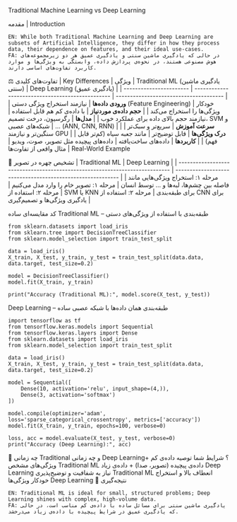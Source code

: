 Traditional Machine Learning vs Deep Learning

 مقدمه | Introduction

    EN: While both Traditional Machine Learning and Deep Learning are subsets of Artificial Intelligence, they differ in how they process data, their dependence on features, and their ideal use-cases.
    FA: در حالی که یادگیری ماشین سنتی و یادگیری عمیق هر دو زیرمجموعه‌های هوش مصنوعی هستند، در نحوه‌ی پردازش داده، وابستگی به ویژگی‌ها و موارد کاربرد تفاوت‌های اساسی دارند.

⚖️ تفاوت‌های کلیدی | Key Differences
| ویژگی                   | Traditional ML (یادگیری ماشین سنتی)              | Deep Learning (یادگیری عمیق)           |
| ----------------------- | ------------------------------------------------ | -------------------------------------- |
| **ورودی داده‌ها**       | نیازمند استخراج ویژگی دستی (Feature Engineering) | خودکار ویژگی‌ها را استخراج می‌کند      |
| **حجم داده‌ی موردنیاز** | با داده‌ی کم هم قابل استفاده                     | نیازمند حجم بالای داده برای عملکرد خوب |
| **مدل‌ها**              | رگرسیون، درخت تصمیم، SVM و ...                   | شبکه‌های عصبی (ANN, CNN, RNN)          |
| **سرعت آموزش**          | سریع‌تر و سبک‌تر                                 | سنگین‌تر و نیازمند GPU                 |
| **درک ویژگی‌ها**        | قابل توضیح‌تر                                    | مانند جعبه‌ سیاه (کم‌تر قابل فهم)      |
| **کاربردها**            | داده‌های ساخت‌یافته                              | داده‌های پیچیده مثل تصویر، صوت، ویدیو  |
مثال واقعی از تفاوت‌ها | Real-World Example

🎯 تشخیص چهره در تصویر
| Traditional ML                                                              | Deep Learning                                              |
| --------------------------------------------------------------------------- | ---------------------------------------------------------- |
| مرحله ۱: استخراج ویژگی‌هایی مانند فاصله بین چشم‌ها، لبه‌ها و ... توسط انسان | مرحله ۱: تصویر خام را وارد مدل می‌کنیم                     |
| مرحله ۲: استفاده از SVM یا KNN برای طبقه‌بندی                               | مرحله ۲: استفاده از CNN برای یادگیری ویژگی‌ها و تصمیم‌گیری |



کد مقایسه‌ای ساده
Traditional ML – طبقه‌بندی با استفاده از ویژگی‌های دستی


    from sklearn.datasets import load_iris
    from sklearn.tree import DecisionTreeClassifier
    from sklearn.model_selection import train_test_split
    
    data = load_iris()
    X_train, X_test, y_train, y_test = train_test_split(data.data, data.target, test_size=0.2)
    
    model = DecisionTreeClassifier()
    model.fit(X_train, y_train)
    
    print("Accuracy (Traditional ML):", model.score(X_test, y_test))
    
Deep Learning – طبقه‌بندی همان داده‌ها با شبکه عصبی ساده

    import tensorflow as tf
    from tensorflow.keras.models import Sequential
    from tensorflow.keras.layers import Dense
    from sklearn.datasets import load_iris
    from sklearn.model_selection import train_test_split
    
    data = load_iris()
    X_train, X_test, y_train, y_test = train_test_split(data.data, data.target, test_size=0.2)
    
    model = Sequential([
        Dense(10, activation='relu', input_shape=(4,)),
        Dense(3, activation='softmax')
    ])
    
    model.compile(optimizer='adam', loss='sparse_categorical_crossentropy', metrics=['accuracy'])
    model.fit(X_train, y_train, epochs=100, verbose=0)
    
    loss, acc = model.evaluate(X_test, y_test, verbose=0)
    print("Accuracy (Deep Learning):", acc)

🧠 چه زمانی Traditional و چه زمانی Deep Learning؟
شرایط شما	توصیه
داده‌ی کم + ویژگی‌های مشخص	Traditional ML
داده‌ی پیچیده (تصویر، صدا) + داده‌ی زیاد	Deep Learning
نیاز به شفافیت و توضیح‌پذیری	Traditional ML
انعطاف بالا و استخراج خودکار ویژگی‌ها	Deep Learning
📌 نتیجه‌گیری

    EN: Traditional ML is ideal for small, structured problems; Deep Learning shines with complex, high-volume data.
    FA: یادگیری ماشین سنتی برای مسائل ساده با داده‌ی کم مناسب است، در حالی که یادگیری عمیق در شرایط پیچیده با داده‌ی زیاد می‌درخشد.

